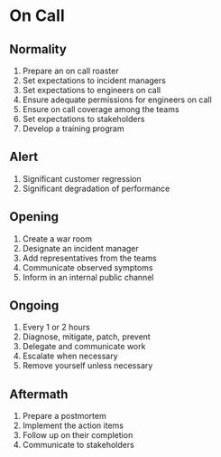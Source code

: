 # On Call

## Normality
1. Prepare an on call roaster
2. Set expectations to incident managers
3. Set expectations to engineers on call
4. Ensure adequate permissions for engineers on call
5. Ensure on call coverage among the teams
6. Set expectations to stakeholders
7. Develop a training program

## Alert
1. Significant customer regression
2. Significant degradation of performance

## Opening 
1. Create a war room
2. Designate an incident manager
3. Add representatives from the teams
4. Communicate observed symptoms 
5. Inform in an internal public channel

## Ongoing
1. Every 1 or 2 hours
2. Diagnose, mitigate, patch, prevent 
3. Delegate and communicate work
4. Escalate when necessary
5. Remove yourself unless necessary

## Aftermath
1. Prepare a postmortem
2. Implement the action items
3. Follow up on their completion
4. Communicate to stakeholders
